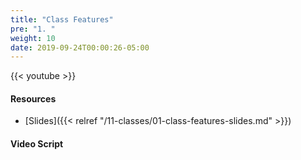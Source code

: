 ```yaml
---
title: "Class Features"
pre: "1. "
weight: 10
date: 2019-09-24T00:00:26-05:00
---
```


{{< youtube  >}}

#### Resources

* [Slides]({{< relref "/11-classes/01-class-features-slides.md" >}})

#### Video Script
